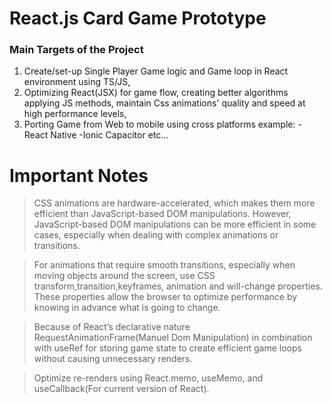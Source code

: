 # React.js Card Game Prototype 

### Main Targets of the Project
1. Create/set-up Single Player Game logic and Game loop in React environment using TS/JS,
2. Optimizing React(JSX) for game flow, creating better algorithms applying JS methods, maintain Css animations' quality and speed at high performance levels,
3. Porting Game from Web to mobile using cross platforms example: - React Native -Ionic Capacitor etc...













# Important Notes
> CSS animations are hardware-accelerated, which makes them more efficient than JavaScript-based DOM manipulations. However, JavaScript-based DOM manipulations can be more efficient in some cases, especially when dealing with complex animations or transitions.

> For animations that require smooth transitions, especially when moving objects around the screen, use CSS transform,transition,keyframes, animation and will-change properties. These properties allow the browser to optimize performance by knowing in advance what is going to change.

> Because of React’s declarative nature RequestAnimationFrame(Manuel Dom Manipulation) in combination with useRef for storing game state to create efficient game loops without causing unnecessary renders.

> Optimize re-renders using React.memo, useMemo, and useCallback(For current version of React).